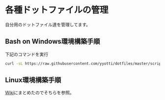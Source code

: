 # 各種ドットファイルの管理
自分用のドットファイル達を管理してます。

## Bash on Windows環境構築手順
下記のコマンドを実行
```sh
curl -sL https://raw.githubusercontent.com/yyotti/dotfiles/master/scripts/bow_setup.sh | bash
```

## Linux環境構築手順
[Wiki](https://github.com/yyotti/unix_settings/wiki)にまとめたのでそちらを参照。

<!-- vim:set ts=8 sts=2 sw=2 tw=0 wrap expandtab: -->
